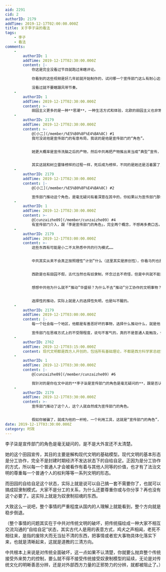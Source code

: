```yaml
---
aid: 2291
cid: 2
authorID: 2179
addTime: 2019-12-17T02:00:00.000Z
title: 关于李子柒的看法
tags:
    - 李子
    - 看法
comments:
    -
        authorID: 1
        addTime: 2019-12-17T02:30:00.000Z
        content: |-
            你这是完全没看过节目就跑过来瞎评论。

            你看到的这些视频是好几年前就开始制作的，试问哪一个宣传部门这么有耐心这么有远见？

            没看过就不要瞎跟风带节奏。
    -
        authorID: 1
        addTime: 2019-12-17T02:30:00.000Z
        content: >-
            田园主义更多的是一种**思潮**，一种生活方式和体验，北欧的田园主义也非常流行。但是大家都不傻，体验一下也就好了，没有人傻到真的会**自给自足**。
    -
        authorID: 2179
        addTime: 2019-12-17T02:30:00.000Z
        content: >-
            @[小二](/member/%E5%B0%8F%E4%BA%8C) #1
            我可没说他是宣传部门的有意布局，我说的是他是宣传部门的“角色”。


            她更大概率是宣传洗脑之后的产物，然后中共再把产物推出来当成“典型”宣传，她不是宣传的角色又是什么？


            其实这就和树立雷锋榜样的过程一样，死后成为榜样，不同的是她还是活着罢了，活着还能成为榜样的，其实就是已经死掉的人。
    -
        authorID: 2179
        addTime: 2019-12-17T02:30:00.000Z
        content: |-
            @[小二](/member/%E5%B0%8F%E4%BA%8C) #2

            宣传部门推动这个角色，是毫无疑问有着深意在其中的，你如果以为宣传部门那么傻，就自己太傻了。
    -
        authorID: 1
        addTime: 2019-12-17T02:30:00.000Z
        content: >-
            @[cunzaizhe09](/member/cunzaizhe09) #4
            有宣传部门介入，跟「李是宣传部门的角色」，完全两个概念，不想再多费口舌。
    -
        authorID: 2179
        addTime: 2019-12-17T03:00:00.000Z
        content: >-
            这些东西有可能是小二不太熟悉中共的行为模式……


            中共其实从来不会真正按照理性“计划”什么（这里其实是原创性），你看马列也是在西方的，他就“推动”引进来了，他也不是马列的主导者，现在连德国马主义者都不承认中国搞的这些还是马主义。


            西欧是也有田园不假，古代当然也有奴隶制，怀念过去不奇怪，但是中共就不能把过去的邪恶的一面的东西拿出来“推动”一下？


            想想中共他为什么就不“推动”华盛顿？为什么不去“推动”分工协作的文明事物？


            选择性的推动，实际上就是人的选择性失明，也是叫不醒的。
    -
        authorID: 2179
        addTime: 2019-12-17T03:00:00.000Z
        content: |-
            每一个社会每一个地区，他都是有善恶好坏的事物，选择什么推动什么，就是他自己的立场。

            宣传部门在思维方式上的不受限程度，说句不客气的，真的不是普通人能触及，你没有这种想象力，就怎么都理解不了。
    -
        authorID: 2762
        addTime: 2019-12-17T03:15:00.000Z
        content: 现代文明都是西方人开创的，包括所有基础理论，不都是西方科学家总结完成的。
    -
        authorID: 1
        addTime: 2019-12-17T03:30:00.000Z
        content: |-
            @[cunzaizhe09](/member/cunzaizhe09) #6

            我针对的是你在文中说的**李子柒是宣传部门的角色是毫无疑问的**，跟是否认识到宣传部门的伎俩是两回事。麻烦不要再偷换概念。
    -
        authorID: 2179
        addTime: 2019-12-17T03:30:00.000Z
        content: >-
            宣传部门推动了这个人，这个人就自然成为宣传部门的角色。


            假如你被骗了，就成为他的一杆枪，一个利用工具，这就是“宣传部门的角色”，你为他卖命不是他的角色是什么？要是不承认这一点，洗脑以后的小粉红他就不是自干五了，自干五就是宣传部门的产物，如果宣传部再来点赞一下推动一下，他就不仅仅是精神上的宣传角色了，同时在形式上也成了宣传的角色，形式上获得了官方的肯定许可，没有任何问题。
date: 2019-12-17T03:30:00.000Z
category: 时政
---
```


李子柒是宣传部门的角色是毫无疑问的，是不是大外宣还不太清楚。

她的这个田园宣传，其目的主要是解构现代文明的基础模型。现代文明的基本形态是分工协作，完全不是封建时期经济不发达状态下的自给自足。正因为是分工协作的方式，所以每一个普通人才会被看作有着与其他人同等的价值，也才有了法治文明的尊重每一个普通个人的权利等等一系列文明的形态。

而田园的自给自足这个状态，实际上就是说可以自己搞一套不需要你了，也就可以搞成奴隶制模式。大家不是分工的关系，为什么还要尊重你或与你分享？再也没有这个必要了。这实际上就是为奴隶制招魂的东西。

大致这么一说吧，整个事情的严重程度从国内的人理解上就能看到，整个方向就是稳步倒退。

（整个事情的问题其实在于中共对传统文明的破坏，把传统描绘成一种大家不相互交流沟通的“自给自足”状态，其实古代人是用的表意方式，鸡犬之声相闻，老死不相往来，是指的废除大而无当扯不清的东西，把事情或者宏大事物具体化落实下来，也就是清晰起来，这就是道教的三清方向。

中共根本上来说是对传统全面破坏，这一点如果不认清楚，你就要么抛弃整个传统接受外来势力的控制，要么就不得不接受传统接受奴隶制模型的延续，无论是对传统文化的明晰善恶分辨，还是对外部西方力量的正邪势力的分辨，就都被阻止了。）
